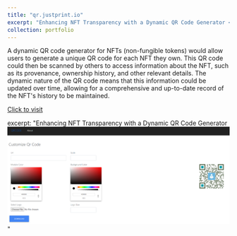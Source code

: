 ```yaml
---
title: "qr.justprint.io"
excerpt: "Enhancing NFT Transparency with a Dynamic QR Code Generator <br/><img src='/images/qr1.PNG'>"
collection: portfolio
---
```


A dynamic QR code generator for NFTs (non-fungible tokens) would allow users to generate a unique QR code for each NFT they own. This QR code could then be scanned by others to access information about the NFT, such as its provenance, ownership history, and other relevant details. The dynamic nature of the QR code means that this information could be updated over time, allowing for a comprehensive and up-to-date record of the NFT's history to be maintained.

[Click to visit](qr.justprint.io)

excerpt: "Enhancing NFT Transparency with a Dynamic QR Code Generator <br/><img src='/images/qr1.PNG'>"
